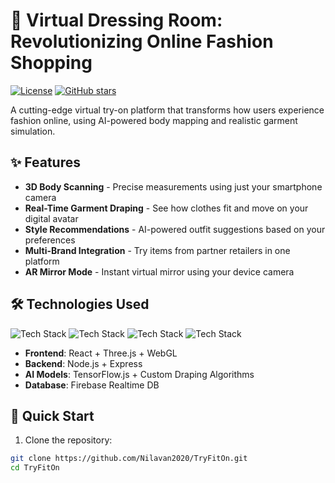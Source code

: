 # 👗 Virtual Dressing Room: Revolutionizing Online Fashion Shopping

[![License](https://img.shields.io/badge/License-MIT-blue.svg)](https://opensource.org/licenses/MIT)
[![GitHub stars](https://img.shields.io/github/stars/Nilavan2020/TryFitOn)](https://github.com/Nilavan2020/TryFitOn/stargazers)

A cutting-edge virtual try-on platform that transforms how users experience fashion online, using AI-powered body mapping and realistic garment simulation.

## ✨ Features

- **3D Body Scanning** - Precise measurements using just your smartphone camera
- **Real-Time Garment Draping** - See how clothes fit and move on your digital avatar
- **Style Recommendations** - AI-powered outfit suggestions based on your preferences
- **Multi-Brand Integration** - Try items from partner retailers in one platform
- **AR Mirror Mode** - Instant virtual mirror using your device camera

## 🛠️ Technologies Used

![Tech Stack](https://img.shields.io/badge/-React-61DAFB?logo=react&logoColor=white)
![Tech Stack](https://img.shields.io/badge/-Three.js-000000?logo=three.js&logoColor=white)
![Tech Stack](https://img.shields.io/badge/-TensorFlow-FF6F00?logo=tensorflow&logoColor=white)
![Tech Stack](https://img.shields.io/badge/-Node.js-339933?logo=node.js&logoColor=white)

- **Frontend**: React + Three.js + WebGL
- **Backend**: Node.js + Express
- **AI Models**: TensorFlow.js + Custom Draping Algorithms
- **Database**: Firebase Realtime DB

## 🚀 Quick Start

1. Clone the repository:
```bash
git clone https://github.com/Nilavan2020/TryFitOn.git
cd TryFitOn
